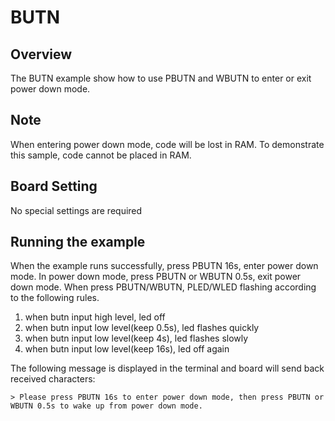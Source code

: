 # BUTN
## Overview

The BUTN example show how to use PBUTN and WBUTN to enter or exit power down mode.

## Note

When entering power down mode, code will be lost in RAM. To demonstrate this sample, code cannot be placed in RAM.

## Board Setting

No special settings are required

## Running the example

When the example runs successfully, press PBUTN 16s, enter power down mode. In power down mode, press PBUTN or WBUTN 0.5s, exit power down mode.
When press PBUTN/WBUTN, PLED/WLED flashing according to the following rules.
1. when butn input high level, led off
2. when butn input low level(keep 0.5s), led flashes quickly
3. when butn input low level(keep 4s), led flashes slowly
4. when butn input low level(keep 16s), led off again

The following message is displayed in the terminal and board will send back received characters:
```
> Please press PBUTN 16s to enter power down mode, then press PBUTN or WBUTN 0.5s to wake up from power down mode.
```
